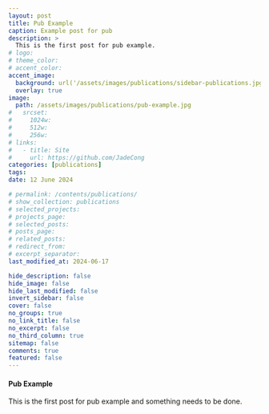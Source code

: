```yaml
---
layout: post
title: Pub Example
caption: Example post for pub
description: >
  This is the first post for pub example.
# logo:
# theme_color:
# accent_color:
accent_image:
  background: url('/assets/images/publications/sidebar-publications.jpg') center/cover
  overlay: true
image:
  path: /assets/images/publications/pub-example.jpg
#   srcset:
#     1024w:
#     512w:
#     256w:
# links:
#   - title: Site
#     url: https://github.com/JadeCong
categories: [publications]
tags:
date: 12 June 2024

# permalink: /contents/publications/
# show_collection: publications
# selected_projects:
# projects_page:
# selected_posts:
# posts_page:
# related_posts:
# redirect_from:
# excerpt_separator:
last_modified_at: 2024-06-17

hide_description: false
hide_image: false
hide_last_modified: false
invert_sidebar: false
cover: false
no_groups: true
no_link_title: false
no_excerpt: false
no_third_column: true
sitemap: false
comments: true
featured: false
---
```


#### Pub Example

This is the first post for pub example and something needs to be done.

